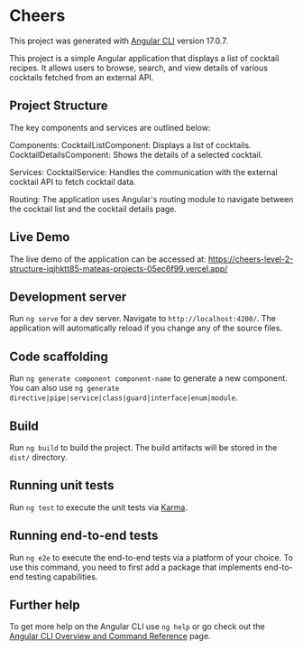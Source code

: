 # Cheers

This project was generated with [Angular CLI](https://github.com/angular/angular-cli) version 17.0.7.

This project is a simple Angular application that displays a list of cocktail recipes. It allows users to browse, search, and view details of various cocktails fetched from an external API.

## Project Structure

The key components and services are outlined below:

Components:
CocktailListComponent: Displays a list of cocktails.
CocktailDetailsComponent: Shows the details of a selected cocktail.

Services:
CocktailService: Handles the communication with the external cocktail API to fetch cocktail data.

Routing:
The application uses Angular's routing module to navigate between the cocktail list and the cocktail details page.

## Live Demo
The live demo of the application can be accessed at: https://cheers-level-2-structure-iqjhktt85-mateas-projects-05ec6f99.vercel.app/

## Development server

Run `ng serve` for a dev server. Navigate to `http://localhost:4200/`. The application will automatically reload if you change any of the source files.

## Code scaffolding

Run `ng generate component component-name` to generate a new component. You can also use `ng generate directive|pipe|service|class|guard|interface|enum|module`.

## Build

Run `ng build` to build the project. The build artifacts will be stored in the `dist/` directory.

## Running unit tests

Run `ng test` to execute the unit tests via [Karma](https://karma-runner.github.io).

## Running end-to-end tests

Run `ng e2e` to execute the end-to-end tests via a platform of your choice. To use this command, you need to first add a package that implements end-to-end testing capabilities.

## Further help

To get more help on the Angular CLI use `ng help` or go check out the [Angular CLI Overview and Command Reference](https://angular.io/cli) page.
